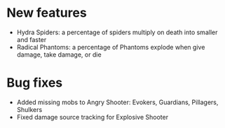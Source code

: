 # New features
* Hydra Spiders: a percentage of spiders multiply on death into smaller and faster
* Radical Phantoms: a percentage of Phantoms explode when give damage, take damage, or die
# Bug fixes
* Added missing mobs to Angry Shooter: Evokers, Guardians, Pillagers, Shulkers
* Fixed damage source tracking for Explosive Shooter